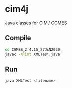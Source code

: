 # cim4j
Java classes for CIM / CGMES

## Compile
```bash
cd CGMES_2.4.15_27JAN2020
javac -Xlint XMLTest.java
```

## Run
```bash
java XMLTest <filename>
```

